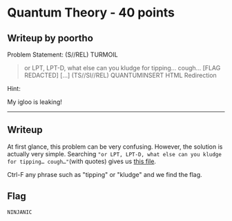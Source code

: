 
Quantum Theory - 40 points
===

Writeup by poortho
------
Problem Statement:
(S//REL) TURMOIL

>or LPT, LPT-D, what else can you kludge for tipping… cough… [FLAG REDACTED] […]
(TS//SI//REL) QUANTUMINSERT
HTML Redirection

Hint:

My igloo is leaking!

------

Writeup
------
At first glance, this problem can be very confusing. However, the solution is actually very simple. Searching `"or LPT, LPT-D, what else can you kludge for tipping… cough…"`(with quotes) gives us [this file](https://www.aclu.org/files/natsec/nsa/the-nsa-and-gchqs-quantumtheory-hacking-tactics.pdf).

Ctrl-F any phrase such as "tipping" or "kludge" and we find the flag.

Flag
------

`NINJANIC`
